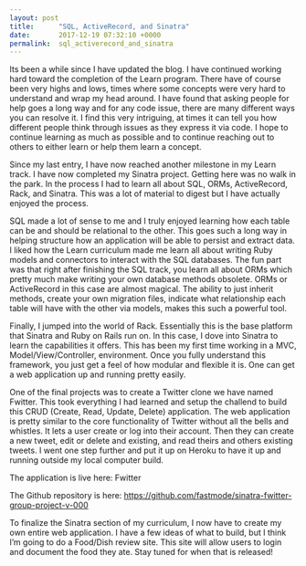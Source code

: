 ```yaml
---
layout: post
title:      "SQL, ActiveRecord, and Sinatra"
date:       2017-12-19 07:32:10 +0000
permalink:  sql_activerecord_and_sinatra
---
```



Its been a while since I have updated the blog. I have continued working hard toward the completion of the Learn program. There have of course been very highs and lows, times where some concepts were very hard to understand and wrap my head around. I have found that asking people for help goes a long way and for any code issue, there are many different ways you can resolve it. I find this very intriguing, at times it can tell you how different people think through issues as they express it via code. I hope to continue learning as much as possible and to continue reaching out to others to either learn or help them learn a concept.

Since my last entry, I have now reached another milestone in my Learn track. I have now completed my Sinatra project. Getting here was no walk in the park. In the process I had to learn all about SQL, ORMs, ActiveRecord, Rack, and Sinatra. This was a lot of material to digest but I have actually enjoyed the process.

SQL made a lot of sense to me and I truly enjoyed learning how each table can be and should be relational to the other. This goes such a long way in helping structure how an application will be able to persist and extract data. I liked how the Learn curriculum made me learn all about writing Ruby models and connectors to interact with the SQL databases. The fun part was that right after finishing the SQL track, you learn all about ORMs which pretty much make writing your own database methods obsolete. ORMs or ActiveRecord in this case are almost magical. The ability to just inherit methods, create your own migration files, indicate what relationship each table will have with the other via models, makes this such a powerful tool.

Finally, I jumped into the world of Rack. Essentially this is the base platform that Sinatra and Ruby on Rails run on. In this case, I dove into Sinatra to learn the capabilities it offers. This has been my first time working in a MVC, Model/View/Controller, environment. Once you fully understand this framework, you just get a feel of how modular and flexible it is. One can get a web application up and running pretty easily.

One of the final projects was to create a Twitter clone we have named Fwitter. This took everything I had learned and setup the challend to build this CRUD (Create, Read, Update, Delete) application. The web application is pretty similar to the core functionality of Twitter without all the bells and whistles. It lets a user create or log into their account. Then they can create a new tweet, edit or delete and existing, and read theirs and others existing tweets. I went one step further and put it up on Heroku to have it up and running outside my local computer build.

The application is live here: Fwitter

The Github repository is here: https://github.com/fastmode/sinatra-fwitter-group-project-v-000

To finalize the Sinatra section of my curriculum, I now have to create my own entire web application. I have a few ideas of what to build, but I think I’m going to do a Food/Dish review site. This site will allow users to login and document the food they ate. Stay tuned for when that is released!
